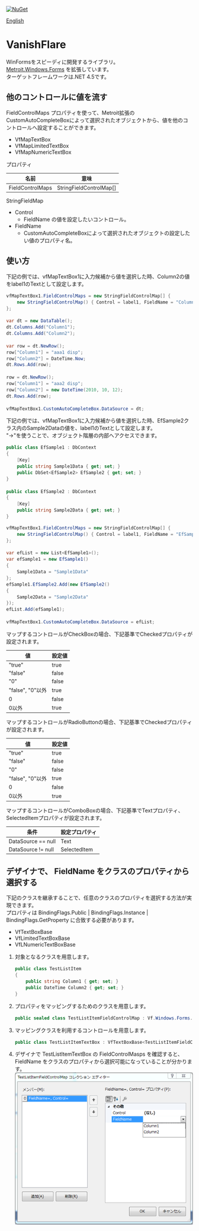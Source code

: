 [![NuGet](https://img.shields.io/badge/nuget-v0.2.0-blue.svg)](https://www.nuget.org/packages/VanishFlare/)

[English](README.md "English")

# VanishFlare #
WinFormsをスピーディに開発するライブラリ。  
[Metroit.Windows.Forms](https://github.com/takiru/Metroit) を拡張しています。  
ターゲットフレームワークは.NET 4.5です。

## 他のコントロールに値を流す ##
FieldControlMaps プロパティを使って、Metroit拡張のCustomAutoCompleteBoxによって選択されたオブジェクトから、値を他のコントロールへ設定することができます。

- VfMapTextBox
- VfMapLimitedTextBox
- VfMapNumericTextBox

プロパティ  

|名前                |意味                                                    |
|--------------------|--------------------------------------------------------|
|FieldControlMaps    |StringFieldControlMap[]                                 |

StringFieldMap
  - Control
    - FieldName の値を設定したいコントロール。
  - FieldName
    - CustomAutoCompleteBoxによって選択されたオブジェクトの設定したい値のプロパティ名。

## 使い方 ##
下記の例では、vfMapTextBox1に入力候補から値を選択した時、Column2の値をlabel1のTextとして設定します。
```C#
vfMapTextBox1.FieldControlMaps = new StringFieldControlMap[] {
    new StringFieldControlMap() { Control = label1, FieldName = "Column2" }
};

var dt = new DataTable();
dt.Columns.Add("Column1");
dt.Columns.Add("Column2");

var row = dt.NewRow();
row["Column1"] = "aaa1 disp";
row["Column2"] = DateTime.Now;
dt.Rows.Add(row);

row = dt.NewRow();
row["Column1"] = "aaa2 disp";
row["Column2"] = new DateTime(2010, 10, 12);
dt.Rows.Add(row);

vfMapTextBox1.CustomAutoCompleteBox.DataSource = dt;
```

下記の例では、vfMapTextBox1に入力候補から値を選択した時、EfSample2クラス内のSample2Dataの値を、label1のTextとして設定します。  
"->"を使うことで、オブジェクト階層の内部へアクセスできます。
```C#
public class EfSample1 : DbContext
{
    [Key]
    public string Sample1Data { get; set; }
    public DbSet<EfSample2> EfSample2 { get; set; }
}

public class EfSample2 : DbContext
{
    [Key]
    public string Sample2Data { get; set; }
}
```
```C#
vfMapTextBox1.FieldControlMaps = new StringFieldControlMap[] {
    new StringFieldControlMap() { Control = label1, FieldName = "EfSample2->Sample2Data" }
};

var efList = new List<EfSample1>();
var efSample1 = new EfSample1()
{
    Sample1Data = "Sample1Data"
};
efSample1.EfSample2.Add(new EfSample2()
{
    Sample2Data = "Sample2Data"
});
efList.Add(efSample1);

vfMapTextBox1.CustomAutoCompleteBox.DataSource = efList;
```

マップするコントロールがCheckBoxの場合、下記基準でCheckedプロパティが設定されます。  

| 値                | 設定値 |
|-------------------|--------|
| "true"            | true   |
| "false"           | false  |
| "0"               | false  |
| "false", "0"以外  | true   |
| 0                 | false  |
| 0以外             | true   |

マップするコントロールがRadioButtonの場合、下記基準でCheckedプロパティが設定されます。  

| 値                | 設定値 |
|-------------------|--------|
| "true"            | true   |
| "false"           | false  |
| "0"               | false  |
| "false", "0"以外  | true   |
| 0                 | false  |
| 0以外             | true   |

マップするコントロールがComboBoxの場合、下記基準でTextプロパティ、SelectedItemプロパティが設定されます。  

| 条件               | 設定プロパティ |
|--------------------|----------------|
| DataSource == null | Text           |
| DataSource != null | SelectedItem   |

## デザイナで、 FieldName をクラスのプロパティから選択する ##
下記のクラスを継承することで、任意のクラスのプロパティを選択する方法が実現できます。  
プロパティは BindingFlags.Public | BindingFlags.Instance | BindingFlags.GetProperty に合致する必要があります。
 - VfTextBoxBase
 - VfLimitedTextBoxBase
 - VfLNumericTextBoxBase

1. 対象となるクラスを用意します。
    ```C#
    public class TestListItem
    {
        public string Column1 { get; set; }
        public DateTime Column2 { get; set; }
    }
    ```
1. プロパティをマッピングするためのクラスを用意します。
    ```C#
    public sealed class TestListItemFieldControlMap : Vf.Windows.Forms.FieldControlMapBase<TestListItem> { }
    ```
1. マッピングクラスを利用するコントロールを用意します。
    ```C#
    public class TestListItemTextBox : VfTextBoxBase<TestListItemFieldControlMap> { }
    ```
1. デザイナで TestListItemTextBox の FieldControlMasps を確認すると、FieldName をクラスのプロパティから選択可能になっていることが分かります。  
    ![prop](./images/prop.png "prop")
